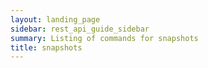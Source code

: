 ```yaml
---
layout: landing_page
sidebar: rest_api_guide_sidebar
summary: Listing of commands for snapshots
title: snapshots
---
```

